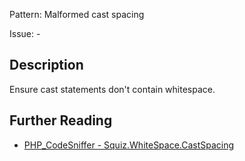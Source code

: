 Pattern: Malformed cast spacing

Issue: -

## Description

Ensure cast statements don't contain whitespace.

## Further Reading

* [PHP_CodeSniffer - Squiz.WhiteSpace.CastSpacing](https://github.com/PHPCSStandards/PHP_CodeSniffer/blob/master/src/Standards/Squiz/Sniffs/WhiteSpace/CastSpacingSniff.php)